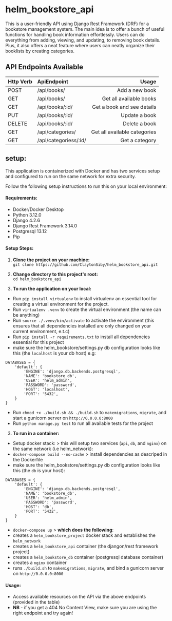 # helm_bookstore_api

This is a user-friendly API using Django Rest Framework (DRF) for a bookstore management system. The main idea is to offer a bunch of useful functions for handling book information effortlessly. Users can do everything from adding, viewing, and updating, to removing book details. Plus, it also offers a neat feature where users can neatly organize their booklists by creating categories.

## API Endpoints Available

| Http Verb    | ApiEndpoint              | Usage                        |
| :---         |     :---                 |          ---:                |
| POST         | /api/books/              | Add a new book               |
| GET          | /api/books/              | Get all available books      |
| GET          | /api/books/:id/          | Get a book and see details   |
| PUT          | /api/books/:id/          | Update a book                |
| DELETE       | /api/books/:id/          | Delete a book                |
| GET          | /api/categories/         | Get all available categories |
| GET          | /api/categoriess/:id/    | Get a category               |

## setup:

This application is containerized with Docker and has two services setup and configured to run on the same network for extra security.

Follow the following setup instructions to run this on your local environment:

<h4>Requirements:</h4>

- Docker/Docker Desktop <br />
- Python 3.12.0 <br />
- Django 4.2.6 <br />
- Django Rest Framework 3.14.0 <br />
- Postgresql 13.12
- Pip <br />


<h4>Setup Steps:</h4>

1. **Clone the project on your machine:** <br />
`git clone https://github.com/ClaytonSiby/helm_bookstore_api.git`

2. **Change directory to this project's root:** <br />
`cd helm_bookstore_api`

3. **To run the application on your local:**

- Run `pip install virtualenv` to install virtualenv an essential tool for creating a virtual environment for the project.
- Run `virtualenv .venv` to create the virtual environment (the name can be anything)
- Run `source ./.venv/bin/activate` to activate the environment (this ensures that all dependencies installed are only changed on your current environment, e.t.c)
- Run `pip install -r requirements.txt` to install all dependencies essential for this project <br />
- make sure the helm_bookstore/settings.py db configuration looks like this (the `localhost` is your db host) e.g:

```
DATABASES = {
    'default': {
        'ENGINE': 'django.db.backends.postgresql',
        'NAME': 'bookstore_db',
        'USER': 'helm_admin',
        'PASSWORD': 'password',
        'HOST': 'localhost',
        'PORT': '5432',
    }
}
```

- Run `chmod +x ./build.sh && ./build.sh` to `makemigrations`, `migrate`, and start a gunicorn server on `http://0.0.0.0:8000`  <br />
- Run `python manage.py test` to run all available tests for the project

3. **To run in a container:**
- Setup docker stack: > this will setup two services (`api`, `db`, and `nginx`) on the same network (i.e helm_network): <br />
- `docker-compose build --no-cache` > install dependencies as descriped in the Dockerfile  </br>
- make sure the helm_bookstore/settings.py db configuration looks like this (the `db` is your host):
```
DATABASES = {
    'default': {
        'ENGINE': 'django.db.backends.postgresql',
        'NAME': 'bookstore_db',
        'USER': 'helm_admin',
        'PASSWORD': 'password',
        'HOST': 'db',
        'PORT': '5432',
    }
}
```
- `docker-compose up` > **which does the following**:
- creates a `helm_bookstore_project` docker stack and establishes the `helm_network`
- creates a `helm_bookstore_api` container (the djangon/rest framework project)
- creates a `helm_bookstore_db` container (postgresql database container)
- creates a `nginx` container
- runs `./build.sh` to `makemigrations`, `migrate`, and bind a gunicorn server on `http://0.0.0.0:8000` <br />

<h4>Usage:</h4>

- Access available resources on the API via the above endpoints (provided in the table)
- **NB** - if you get a 404 No Content View, make sure you are using the right endpoint and try again!

